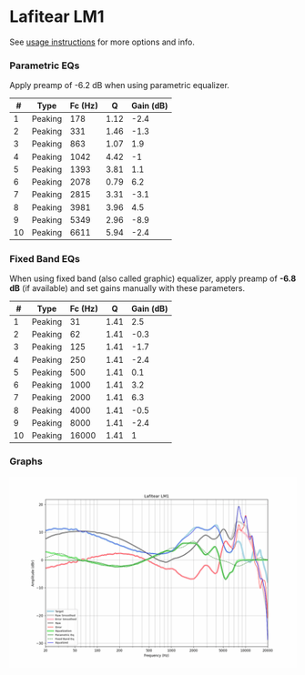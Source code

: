 # Lafitear LM1
See [usage instructions](https://github.com/jaakkopasanen/AutoEq#usage) for more options and info.

### Parametric EQs
Apply preamp of -6.2 dB when using parametric equalizer.

|   # | Type    |   Fc (Hz) |    Q |   Gain (dB) |
|-----|---------|-----------|------|-------------|
|   1 | Peaking |       178 | 1.12 |        -2.4 |
|   2 | Peaking |       331 | 1.46 |        -1.3 |
|   3 | Peaking |       863 | 1.07 |         1.9 |
|   4 | Peaking |      1042 | 4.42 |        -1   |
|   5 | Peaking |      1393 | 3.81 |         1.1 |
|   6 | Peaking |      2078 | 0.79 |         6.2 |
|   7 | Peaking |      2815 | 3.31 |        -3.1 |
|   8 | Peaking |      3981 | 3.96 |         4.5 |
|   9 | Peaking |      5349 | 2.96 |        -8.9 |
|  10 | Peaking |      6611 | 5.94 |        -2.4 |

### Fixed Band EQs
When using fixed band (also called graphic) equalizer, apply preamp of **-6.8 dB** (if available) and set gains manually with these parameters.

|   # | Type    |   Fc (Hz) |    Q |   Gain (dB) |
|-----|---------|-----------|------|-------------|
|   1 | Peaking |        31 | 1.41 |         2.5 |
|   2 | Peaking |        62 | 1.41 |        -0.3 |
|   3 | Peaking |       125 | 1.41 |        -1.7 |
|   4 | Peaking |       250 | 1.41 |        -2.4 |
|   5 | Peaking |       500 | 1.41 |         0.1 |
|   6 | Peaking |      1000 | 1.41 |         3.2 |
|   7 | Peaking |      2000 | 1.41 |         6.3 |
|   8 | Peaking |      4000 | 1.41 |        -0.5 |
|   9 | Peaking |      8000 | 1.41 |        -2.4 |
|  10 | Peaking |     16000 | 1.41 |         1   |

### Graphs
![](./Lafitear%20LM1.png)
